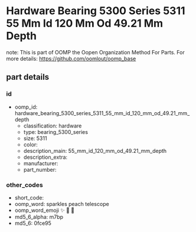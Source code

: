 # Hardware Bearing 5300 Series 5311 55 Mm Id 120 Mm Od 49.21 Mm Depth  

note: This is part of OOMP the Oopen Organization Method For Parts. For more details: https://github.com/oomlout/oomp_base

##  part details





### id
* oomp_id: hardware_bearing_5300_series_5311_55_mm_id_120_mm_od_49.21_mm_depth
  * classification: hardware
  * type: bearing_5300_series
  * size: 5311
  * color: 
  * description_main: 55_mm_id_120_mm_od_49.21_mm_depth
  * description_extra: 
  * manufacturer: 
  * part_number: 

### other_codes
* short_code: 
* oomp_word: sparkles peach telescope
* oomp_word_emoji :sparkles: :peach: :telescope:
* md5_6_alpha: m7bp
* md5_6: 0fce95
